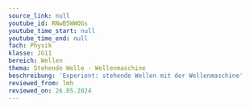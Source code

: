 ```yaml
---
source_link: null
youtube_id: RNwB5WWOGs
youtube_time_start: null
youtube_time_end: null
fach: Physik
klasse: JG11
bereich: Wellen
thema: Stehende Welle - Wellenmaschine
beschreibung: 'Experient: stehende Wellen mit der Wellenmaschine'
reviewed_from: lmh
reviewed_on: 26.05.2024
---
```

